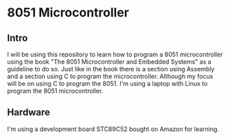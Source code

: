 # 8051 Microcontroller
## Intro
I will be using this repository to learn how to program a 8051 microcontroller using the book "The 8051 Microcontroller and Embedded Systems" as a guideline to do so. Just like in the book there is a section using Assembly and a section using C to program the microcontroller. Although my focus will be on using C to program the 8051. I'm using a laptop with Linux to program the 8051 microcontroller. 

## Hardware
I'm using a development board STC89C52 bought on Amazon for learning. 


